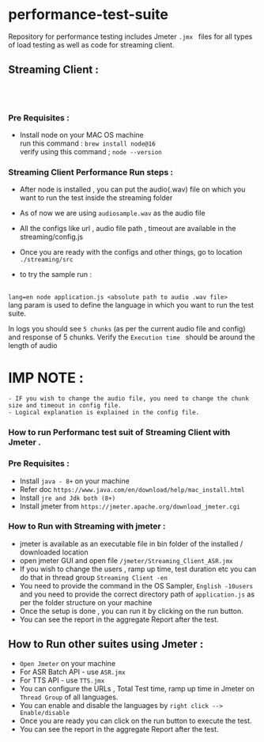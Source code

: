 # performance-test-suite
Repository for performance testing includes Jmeter `.jmx ` files for all types of load testing as well as code for streaming client. <br>

## Streaming Client :
<br>
<br>

### Pre Requisites :
 - Install node on your MAC OS machine <br>
    run this command : `brew install node@16` <br>
    verify using this command ; `node --version` <br>

### Streaming Client Performance Run steps :
- After node is installed , you can put the audio(.wav) file on which you want to run the test inside the streaming folder <br>
- As of now we are using `audiosample.wav` as the audio file <br>
- All the configs like url , audio file path , timeout are available in the streaming/config.js <br>

- Once you are ready with the configs and other things, go to location `./streaming/src`  <br>
- to try the sample run :  <br> <br>


`lang=en node application.js <absolute path to audio .wav file>  `  <br>
  lang param is used to define the language in which you want to run the test suite. <br>

In logs you should see `5 chunks` (as per the current audio file and config) and response of 5 chunks. Verify the `Execution time ` should be around the length of audio <br>

#  IMP NOTE :
    - IF you wish to change the audio file, you need to change the chunk size and timeout in config file.
    - Logical explanation is explained in the config file.


### How to run Performanc test suit of Streaming Client with Jmeter .
 ### Pre Requisites :
 - Install `java - 8+` on your machine <br>
 - Refer doc `https://www.java.com/en/download/help/mac_install.html`
 - Install `jre and Jdk both (8+)`
 - Install jmeter from ` https://jmeter.apache.org/download_jmeter.cgi `

### How to Run with Streaming with jmeter :<br>
- jmeter is available as an executable file  in bin folder of the installed / downloaded location <br>
- open jmeter GUI and open file `/jmeter/Streaming_Client_ASR.jmx`  <br>
- If you wish to change the users , ramp up time, test duration etc you can do that in thread group `Streaming Client -en` <br>
- You need to provide the command in the OS Sampler, `English -10users` and you need to provide the correct directory path of `application.js` as per the folder structure on your machine <br>
- Once the setup is done , you can run it by clicking on the run button. <br>
- You can see the report in the aggregate Report after the test. <br>
    


## How to Run other suites using Jmeter :
- `Open Jmeter` on your machine
- For ASR Batch API - use `ASR.jmx` <br>
- For TTS API - use `TTS.jmx` <br>
- You can configure the URLs , Total Test time, ramp up time in Jmeter on `Thread Group` of all languages. <br>
- You can enable and disable the languages by `right click --> Enable/disable` <br>
- Once you are ready you can click on the run button to execute the test. <br>
- You can see the report in the aggregate Report after the test. <br>